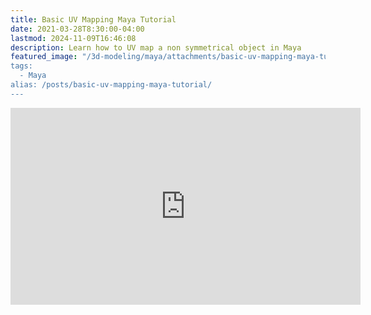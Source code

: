 ```yaml
---
title: Basic UV Mapping Maya Tutorial
date: 2021-03-28T8:30:00-04:00
lastmod: 2024-11-09T16:46:08
description: Learn how to UV map a non symmetrical object in Maya
featured_image: "/3d-modeling/maya/attachments/basic-uv-mapping-maya-tutorial.jpg
tags:
  - Maya
alias: /posts/basic-uv-mapping-maya-tutorial/
---
```


<div class="iframe-16-9-container">
<iframe class="youTubeIframe" width="560" height="315" src="https://www.youtube.com/embed/X0KGwPadukE?rel=0" title="YouTube video player" frameborder="0" allow="accelerometer; autoplay; clipboard-write; encrypted-media; gyroscope; picture-in-picture; web-share" allowfullscreen></iframe>
</div>
